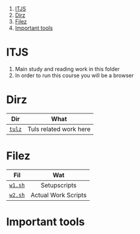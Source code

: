1. [ITJS](#itjs)
2. [Dirz](#dirz)
3. [Filez](#filez)
4. [Important tools](#important-tools)

# ITJS

1. Main study and reading work in this folder
2. In order to run this course you will be a browser

# Dirz

|        Dir        |          What          |
| :---------------: | :--------------------: |
| [`tulz`](./tulz/) | Tuls related work here |

# Filez

|        Fil         |         Wat         |
| :----------------: | :-----------------: |
| [`w1.sh`](./w1.sh) |    Setupscripts     |
| [`w2.sh`](./w2.sh) | Actual Work Scripts |

# Important tools
